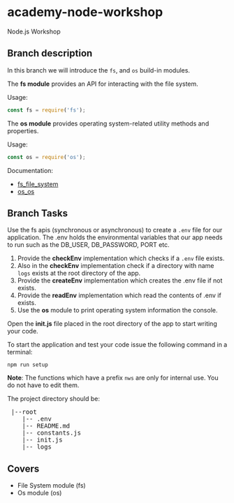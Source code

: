 # academy-node-workshop

Node.js Workshop

## Branch description

In this branch we will introduce the `fs`, and `os` build-in modules.


The __fs module__ provides an API for interacting with the file system.

Usage:

```js
const fs = require('fs');
```

The __os module__ provides operating system-related utility methods and properties.

Usage:

```js
const os = require('os');
```

Documentation:

* [fs_file_system](https://nodejs.org/dist/latest-v13.x/docs/api/fs.html#fs_file_system)
* [os_os](https://nodejs.org/api/os.html#os_os)

## Branch Tasks

Use the fs apis (synchronous or asynchronous) to create a `.env` file for our application. The .env holds the environmental variables that our app needs to run such as the DB_USER, DB_PASSWORD, PORT etc.

1. Provide the **checkEnv** implementation which checks if a `.env` file exists.
2. Also in the **checkEnv** implementation check if a directory with name `logs` exists at the root directory of the app.
3. Provide the **createEnv** implementation which creates the .env file if not exists.
4. Provide the **readEnv** implementation which read the contents of .env if exists.
5. Use the **os** module to print operating system information the console.

Open the **init.js** file placed in the root directory of the app to start writing your code.

To start the application and test your code issue the following command in a terminal:

```
npm run setup
```

**Note**: The functions which have a prefix `nws` are only for internal use. You do not have to edit them.

The project directory should be:

 <pre>
 |--root
    |-- .env
    |-- README.md
    |-- constants.js
    |-- init.js
    |-- logs
</pre>

## Covers

- File System module (fs)
- Os module (os)
